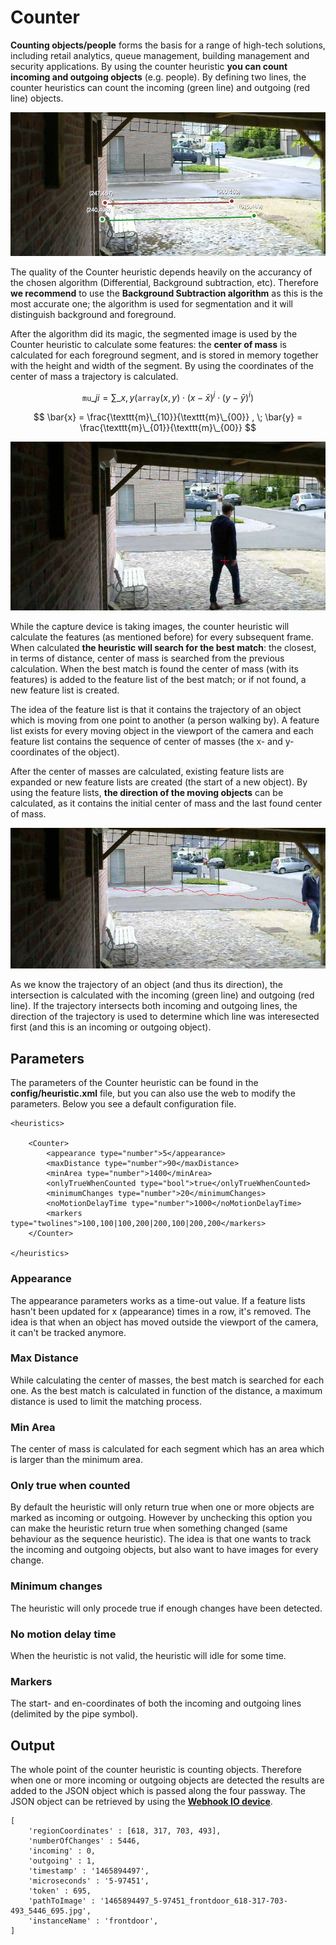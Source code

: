 # Counter

**Counting objects/people** forms the basis for a range of high-tech solutions, including retail analytics, queue management, building management and security applications. By using the counter heuristic **you can count incoming and outgoing objects** (e.g. people). By defining two lines, the counter heuristics can count the incoming (green line) and outgoing (red line) objects.

![Counter heuristic](2_counter-heuristic.png)

The quality of the Counter heuristic depends heavily on the accurancy of the chosen algorithm (Differential, Background subtraction, etc). Therefore **we recommend** to use the **Background Subtraction algorithm** as this is the most accurate one; the algorithm is used for segmentation and it will distinguish background and foreground. 

After the algorithm did its magic, the segmented image is used by the Counter heuristic to calculate some features: the **center of mass** is calculated for each foreground segment, and is stored in memory together with the height and width of the segment. By using the coordinates of the center of mass a trajectory is calculated.

$$ \texttt{mu} \_{ji}= \sum \_{x,y}  \left ( \texttt{array} (x,y)  \cdot (x -  \bar{x} )^j  \cdot (y -  \bar{y} )^i \right ) $$

$$ \bar{x} = \frac{\texttt{m}\_{10}}{\texttt{m}\_{00}} , \; \bar{y} = \frac{\texttt{m}\_{01}}{\texttt{m}\_{00}} $$

![Center of mass](2_counter-heuristic-center-of-mass.png)

While the capture device is taking images, the counter heuristic will calculate the features (as mentioned before) for every subsequent frame. When calculated **the heuristic will search for the best match**: the closest, in terms of distance, center of mass is searched from the previous calculation. When the best match is found the center of mass (with its features) is added to the feature list of the best match; or if not found, a new feature list is created.


The idea of the feature list is that it contains the trajectory of an object which is moving from one point to another (a person walking by). A feature list exists for every moving object in the viewport of the camera and each feature list contains the sequence of center of masses (the x- and y-coordinates of the object).

After the center of masses are calculated, existing feature lists are expanded or new feature lists are created (the start of a new object). By using the feature lists, **the direction of the moving objects** can be calculated, as it contains the initial center of mass and the last found center of mass. 

![Trajectory](2_counter-heuristic-trajectory.png)

As we know the trajectory of an object (and thus its direction), the intersection is calculated with the incoming (green line) and outgoing (red line). If the trajectory intersects both incoming and outgoing lines, the direction of the trajectory is used to determine which line was interesected first (and this is an incoming or outgoing object).

## Parameters

The parameters of the Counter heuristic can be found in the **config/heuristic.xml** file, but you can also use the web to modify the parameters. Below you see a default configuration file.
	
	<heuristics>
	    
		<Counter>
		    <appearance type="number">5</appearance>
		    <maxDistance type="number">90</maxDistance>
		    <minArea type="number">1400</minArea>
		    <onlyTrueWhenCounted type="bool">true</onlyTrueWhenCounted>
		    <minimumChanges type="number">20</minimumChanges>
	        <noMotionDelayTime type="number">1000</noMotionDelayTime>
			<markers type="twolines">100,100|100,200|200,100|200,200</markers>
		</Counter>

	</heuristics>

### Appearance

The appearance parameters works as a time-out value. If a feature lists hasn't been updated for x (appearance) times in a row, it's removed. The idea is that when an object has moved outside the viewport of the camera, it can't be tracked anymore.

### Max Distance

While calculating the center of masses, the best match is searched for each one. As the best match is calculated in function of the distance, a maximum distance is used to limit the matching process.

### Min Area

The center of mass is calculated for each segment which has an area which is larger than the minimum area.

### Only true when counted

By default the heuristic will only return true when one or more objects are marked as incoming or outgoing. However by unchecking this option you can make the heuristic return true when something changed (same behaviour as the sequence heuristic). The idea is that one wants to track the incoming and outgoing objects, but also want to have images for every change.

### Minimum changes

The heuristic will only procede true if enough changes have been detected.

### No motion delay time

When the heuristic is not valid, the heuristic will idle for some time.

### Markers

The start- and en-coordinates of both the incoming and outgoing lines (delimited by the pipe symbol).

## Output

The whole point of the counter heuristic is counting objects. Therefore when one or more incoming or outgoing objects are detected the results are added to the JSON object which is passed along the four passway. The JSON object can be retrieved by using the [**Webhook IO device**](/machinery/Outputs/webhook).

	[
 		'regionCoordinates' : [618, 317, 703, 493],
  		'numberOfChanges' : 5446,
  		'incoming' : 0,
  		'outgoing' : 1,
  		'timestamp' : '1465894497',
  		'microseconds' : '5-97451',
  		'token' : 695,
  		'pathToImage' : '1465894497_5-97451_frontdoor_618-317-703-493_5446_695.jpg',
  		'instanceName' : 'frontdoor',
	]